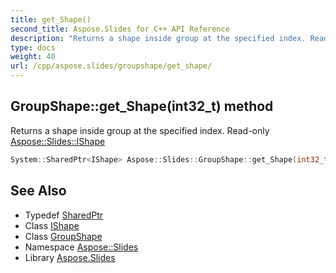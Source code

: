 ```yaml
---
title: get_Shape()
second_title: Aspose.Slides for C++ API Reference
description: "Returns a shape inside group at the specified index. Read-only Aspose::Slides::IShape"
type: docs
weight: 40
url: /cpp/aspose.slides/groupshape/get_shape/
---
```

## GroupShape::get_Shape(int32_t) method


Returns a shape inside group at the specified index. Read-only [Aspose::Slides::IShape](../../ishape/)

```cpp
System::SharedPtr<IShape> Aspose::Slides::GroupShape::get_Shape(int32_t index) override
```

## See Also

* Typedef [SharedPtr](../../system/sharedptr/)
* Class [IShape](../ishape/)
* Class [GroupShape](./)
* Namespace [Aspose::Slides](../)
* Library [Aspose.Slides](../../)